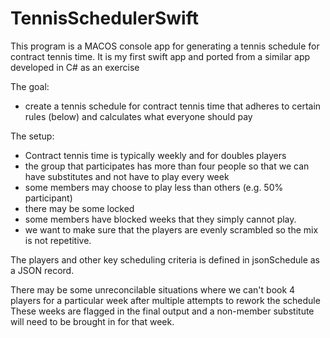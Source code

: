 # TennisSchedulerSwift
This program is a MACOS console app for generating a tennis schedule for contract tennis time.  It is my first swift app and ported from a similar app developed in C# as an exercise

The goal:
- create a tennis schedule for contract tennis time that adheres to certain rules (below) and calculates what everyone
should pay

The setup:
- Contract tennis time is typically weekly and for doubles players
- the group that participates has more than four people so that we can have substitutes and not have to play every week
- some members may choose to play less than others (e.g. 50% participant)
- there may be some locked
- some members have blocked weeks that they simply cannot play.
- we want to make sure that the players are evenly scrambled so the mix is not repetitive.

The players and other key scheduling criteria is defined in jsonSchedule as a JSON record.

There may be some unreconcilable situations where we can't book 4 players for a particular week after multiple attempts to rework the schedule
These weeks are flagged in the final output and a non-member substitute will need to be brought in for that week.

